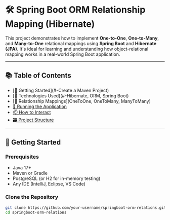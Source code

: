 # 🛠️ Spring Boot ORM Relationship Mapping (Hibernate)

This project demonstrates how to implement **One-to-One**, **One-to-Many**, and **Many-to-One** relational mappings using **Spring Boot** and **Hibernate (JPA)**. It's ideal for learning and understanding how object-relational mapping works in a real-world Spring Boot application.

---

## 📚 Table of Contents

- [🚀 Getting Started](#-Create a Maven Project)
- [🧩 Technologies Used](#-Hibernate, ORM, Spring Boot)
- [🔁 Relationship Mappings](OneToOne, OneToMany, ManyToMany)
- [🧪 Running the Application](#-running-the-application)
- [📫 How to Interact](#-how-to-interact)
- [🗃️ Project Structure](#-project-structure)

---

## 🚀 Getting Started

### Prerequisites

- Java 17+
- Maven or Gradle
- PostgreSQL (or H2 for in-memory testing)
- Any IDE (IntelliJ, Eclipse, VS Code)

### Clone the Repository

```bash
git clone https://github.com/your-username/springboot-orm-relations.git
cd springboot-orm-relations
